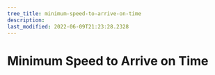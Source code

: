 ```yaml
---
tree_title: minimum-speed-to-arrive-on-time
description: 
last_modified: 2022-06-09T21:23:28.2328
---
```


# Minimum Speed to Arrive on Time
